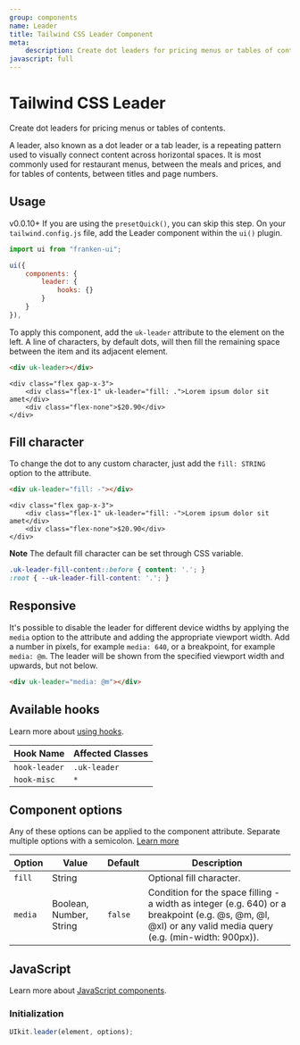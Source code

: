 ```yaml
---
group: components
name: Leader
title: Tailwind CSS Leader Component
meta:
    description: Create dot leaders for pricing menus or tables of contents.
javascript: full
---
```


# Tailwind CSS Leader

<p class="mt-2 uk-text-lead">Create dot leaders for pricing menus or tables of contents.</p>

A leader, also known as a dot leader or a tab leader, is a repeating pattern used to visually connect content across horizontal spaces. It is most commonly used for restaurant menus, between the meals and prices, and for tables of contents, between titles and page numbers.


## Usage

<span class="uk-badge uk-badge-danger">v0.0.10+</span> If you are using the `presetQuick()`, you can skip this step. On your `tailwind.config.js` file, add the Leader component within the `ui()` plugin.

```javascript
import ui from "franken-ui";

ui({
    components: {
        leader: {
            hooks: {}
        }
    }
}),
```

To apply this component, add the `uk-leader` attribute to the element on the left. A line of characters, by default dots, will then fill the remaining space between the item and its adjacent element.

```html
<div uk-leader></div>
```

```example
<div class="flex gap-x-3">
    <div class="flex-1" uk-leader="fill: .">Lorem ipsum dolor sit amet</div>
    <div class="flex-none">$20.90</div>
</div>
```


## Fill character

To change the dot to any custom character, just add the `fill: STRING` option to the attribute.

```html
<div uk-leader="fill: -"></div>
```

```example
<div class="flex gap-x-3">
    <div class="flex-1" uk-leader="fill: -">Lorem ipsum dolor sit amet</div>
    <div class="flex-none">$20.90</div>
</div>
```

**Note** The default fill character can be set through CSS variable.

```css
.uk-leader-fill-content::before { content: '.'; }
:root { --uk-leader-fill-content: '.'; }
```


## Responsive

It's possible to disable the leader for different device widths by applying the `media` option to the attribute and adding the appropriate viewport width. Add a number in pixels, for example `media: 640`, or a breakpoint, for example `media: @m`. The leader will be shown from the specified viewport width and upwards, but not below.

```html
<div uk-leader="media: @m"></div>
```

## Available hooks

Learn more about [using hooks](hooks.md).

| Hook Name       | Affected Classes |
|-----------------|------------------|
| `hook-leader`   | `.uk-leader`     |
| `hook-misc`     | `*`              |

## Component options

Any of these options can be applied to the component attribute. Separate multiple options with a semicolon. [Learn more](javascript.md#component-configuration)


| Option  | Value                   | Default | Description                                                                                                                                                |
| ------- | ----------------------- | ------- | ---------------------------------------------------------------------------------------------------------------------------------------------------------- |
| `fill`  | String                  |         | Optional fill character.                                                                                                                                   |
| `media` | Boolean, Number, String | `false` | Condition for the space filling - a width as integer (e.g. 640) or a breakpoint (e.g. @s, @m, @l, @xl) or any valid media query (e.g. (min-width: 900px)). |


## JavaScript

Learn more about [JavaScript components](javascript.md#programmatic-use).

### Initialization

```javascript
UIkit.leader(element, options);
```
